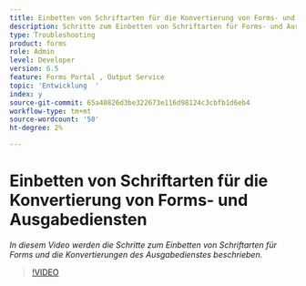 ```yaml
---
title: Einbetten von Schriftarten für die Konvertierung von Forms- und Ausgabediensten
description: Schritte zum Einbetten von Schriftarten für Forms- und Ausgabedienstkonvertierungen
type: Troubleshooting
product: forms
role: Admin
level: Developer
version: 6.5
feature: Forms Portal , Output Service
topic: 'Entwicklung  '
index: y
source-git-commit: 65a40826d3be322673e116d98124c3cbfb1d6eb4
workflow-type: tm+mt
source-wordcount: '50'
ht-degree: 2%

---
```


# Einbetten von Schriftarten für die Konvertierung von Forms- und Ausgabediensten

*In diesem Video werden die Schritte zum Einbetten von Schriftarten für Forms und die Konvertierungen des Ausgabedienstes beschrieben.*

>[!VIDEO](https://video.tv.adobe.com/v/335496?quality=9&learn=on)
